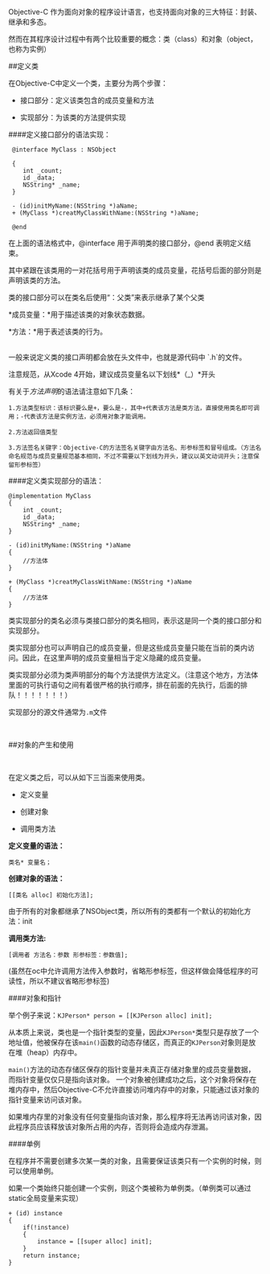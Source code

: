 Objective-C 作为面向对象的程序设计语言，也支持面向对象的三大特征：封装、继承和多态。

然而在其程序设计过程中有两个比较重要的概念：类（class）和对象（object，也称为实例）

##定义类

在Objective-C中定义一个类，主要分为两个步骤：

- 接口部分：定义该类包含的成员变量和方法

- 实现部分：为该类的方法提供实现


####定义接口部分的语法实现：
	
	 @interface MyClass : NSObject
	 
	 {
	 	int _count;
	 	id _data;
	 	NSString* _name;
	 }
	 
	 - (id)initMyName:(NSString *)aName;
	 + (MyClass *)creatMyClassWithName:(NSString *)aName;
	 
	 @end

在上面的语法格式中，@interface 用于声明类的接口部分，@end 表明定义结束。

其中紧跟在该类用的一对花括号用于声明该类的成员变量，花括号后面的部分则是声明该类的方法。

类的接口部分可以在类名后使用“：父类”来表示继承了某个父类

*成员变量：*用于描述该类的对象状态数据。

*方法：*用于表述该类的行为。


<br>
一般来说定义类的接口声明都会放在头文件中，也就是源代码中 `.h`的文件。

注意规范，从Xcode 4开始，建议成员变量名以下划线*（_）*开头

有关于*方法声明*的语法请注意如下几条：

	1.方法类型标识：该标识要么是+，要么是-，其中+代表该方法是类方法，直接使用类名即可调用；-代表该方法是实例方法，必须用对象才能调用。
	
	2.方法返回值类型
	
	3.方法签名关键字：Objective-C的方法签名关键字由方法名、形参标签和冒号组成。（方法名命名规范与成员变量规范基本相同，不过不需要以下划线为开头，建议以英文动词开头；注意保留形参标签）


####定义类实现部分的语法：

	@implementation MyClass
	{	
		int _count;
	 	id _data;
	 	NSString* _name;
	}
	
	- (id)initMyName:(NSString *)aName
	{
	 	//方法体
	}
	
	+ (MyClass *)creatMyClassWithName:(NSString *)aName
	{
	 	//方法体
	}
	
类实现部分的类名必须与类接口部分的类名相同，表示这是同一个类的接口部分和实现部分。

类实现部分也可以声明自己的成员变量，但是这些成员变量只能在当前的类内访问。因此，在这里声明的成员变量相当于定义隐藏的成员变量。

类实现部分必须为类声明部分的每个方法提供方法定义。（注意这个地方，方法体里面的可执行语句之间有着很严格的执行顺序，排在前面的先执行，后面的排队！！！！！！！）

实现部分的源文件通常为`.m`文件


<br>

##对象的产生和使用

<br>

在定义类之后，可以从如下三当面来使用类。

- 定义变量

- 创建对象

- 调用类方法

**定义变量的语法：**

	类名* 变量名；

**创建对象的语法：**
	
	[[类名 alloc] 初始化方法];

由于所有的对象都继承了NSObject类，所以所有的类都有一个默认的初始化方法：init


**调用类方法:**

	[调用者 方法名：参数 形参标签：参数值];


(虽然在oc中允许调用方法传入参数时，省略形参标签，但这样做会降低程序的可读性，所以不建议省略形参标签)


####对象和指针

举个例子来说：`KJPerson* person = [[KJPerson alloc] init];`

从本质上来说，类也是一个指针类型的变量，因此`KJPerson*`类型只是存放了一个地址值，他被保存在该`main()`函数的动态存储区，而真正的`KJPerson`对象则是放在堆（heap）内存中。

`main()`方法的动态存储区保存的指针变量并未真正存储对象里的成员变量数据，而指针变量仅仅只是指向该对象。
一个对象被创建成功之后，这个对象将保存在堆内存中，然后Objective-C不允许直接访问堆内存中的对象，只能通过该对象的指针变量来访问该对象。

如果堆内存里的对象没有任何变量指向该对象，那么程序将无法再访问该对象，因此程序员应该释放该对象所占用的内存，否则将会造成内存泄漏。

####单例

在程序并不需要创建多次某一类的对象，且需要保证该类只有一个实例的时候，则可以使用单例。

如果一个类始终只能创建一个实例，则这个类被称为单例类。（单例类可以通过static全局变量来实现）

	+ (id) instance
	{
		if(!instance)
		{
			instance = [[super alloc] init];
		}
		return instance;
	}



